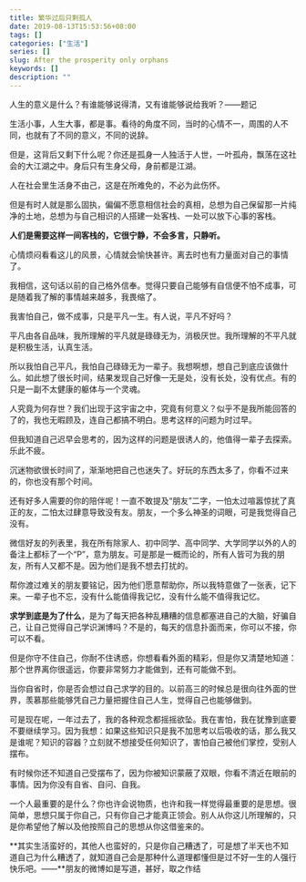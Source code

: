 ```yaml
---
title: 繁华过后只剩孤人
date: 2019-08-13T15:53:56+08:00
tags: []
categories: ["生活"]
series: []
slug: After the prosperity only orphans
keywords: []
description: ""
---
```


人生的意义是什么？有谁能够说得清，又有谁能够说给我听？——题记

生活小事，人生大事，都是事。看待的角度不同，当时的心情不一，周围的人不同，也就有了不同的意义，不同的说辞。

但是，这背后又剩下什么呢？你还是孤身一人独活于人世，一叶孤舟，飘荡在这社会的大江湖之中。身后只有生身父母，身前都是江湖。

人在社会里生活身不由己，这是在所难免的，不必为此伤怀。

但是有时人就是那么固执，偏偏不愿意相信社会的真相，总想为自己保留那一片纯净的土地，总想为与自己相识的人搭建一处客栈、一处可以放下心事的客栈。

**人们是需要这样一间客栈的，它很宁静，不会多言，只静听。**

心情烦闷看看这儿的风景，心情就会愉快甚许。离去时也有力量面对自己的事情了。

我相信，这句话以前的自己格外信奉。觉得只要自己能够有自信便不怕不成事，可是随着我了解的事情越来越多，我畏缩了。

我害怕自己，做不成事，只是平凡一生。有人说，平凡不好吗？

平凡由各自品味，我所理解的平凡就是碌碌无为，消极厌世。我所理解的不平凡就是积极生活，认真生活。

所以我怕自己平凡，我怕自己碌碌无为一辈子。我想啊想，想自己到底应该做什么。如此想了很长时间，结果发现自己好像一无是处，没有长处，没有优点。有的只是一副不太健康的躯体与一个灵魂。

人究竟为何存世？我们出现于这宇宙之中，究竟有何意义？似乎不是我所能回答的了的，我也无暇顾及，连自己都搞不明白。思考这样的问题为时过早。

但我知道自己迟早会思考的，因为这样的问题是很诱人的，他值得一辈子去探索。乐此不疲。

沉迷物欲很长时间了，渐渐地把自己也迷失了。好玩的东西太多了，你看不过来的，你也没有那个时间。

还有好多人需要的你的陪伴呢！一直不敢提及“朋友”二字，一怕太过喧嚣惊扰了真正的友，二怕太过肆意导致没有友。朋友，一个多么神圣的词眼，可是我觉得自己没有。

微信好友的列表里，我在所有除家人、初中同学、高中同学、大学同学以外的人的备注上都标了一个“P”，意为朋友。可是那是一概而论的，所有人皆可为我的朋友，所有人又都不是。因为他们是我不想去打扰的。



帮你渡过难关的朋友要铭记，因为他们愿意帮助你，所以我特意做了一张表，记下来。一辈子也不忘，没有什么能值得我记忆，没有什么能不值得我记忆。

**求学到底是为了什么**，是为了每天把各种乱糟糟的信息都塞进自己的大脑，好骗自己，让自己觉得自己学识渊博吗？不是的，每天的信息扑面而来，你可以不接，你可以不看。

但是你守不住自己，你耐不住诱惑，你想看看外面的精彩，但是你又清楚地知道：那个世界离你很遥远，你要非常努力才能做到，还有可能做不到。

当你自省时，你是否会想过自己求学的目的。以前高三的时候总是很向往外面的世界，羡慕那些能够凭自己力量把握住自己人生，觉得自己也能够做到。

可是现在呢，一年过去了，我的各种观念都摇摇欲坠。我在害怕，我在犹豫到底要不要继续学习。因为我想：如果这些知识只是我不加思考以后吸收的话，那么我又是谁呢？知识的容器？立刻就不想接受任何知识了，害怕自己被他们掌控，受别人摆布。

有时候你还不知道自己受摆布了，因为你被知识蒙蔽了双眼，你看不清近在眼前的事情。因为你没有自省、自问、自我。

一个人最重要的是什么？你也许会说物质，也许和我一样觉得最重要的是思想。很简单，思想只属于你自己，只有你自己才能真正领会。别人从你这儿所理解的，只是你希望他了解以及他按照自己的思想从你这借鉴来的。

**其实生活蛮好的，其他人也蛮好的，只是你自己糟透了，可是想了半天也不知道自己为什么糟透了，就知道自己会是那种什么道理都懂但是过不好一生的人强行快乐吧。——**朋友的微博如是写道，甚好，取之作结